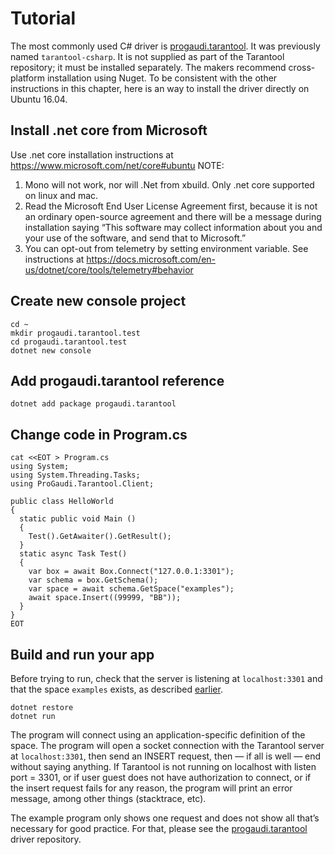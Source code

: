 # Tutorial

The most commonly used C# driver is [progaudi.tarantool](https://github.com/progaudi/progaudi.tarantool). It was previously named `tarantool-csharp`. It is not supplied as part of the Tarantool repository; it must be installed separately. The makers recommend cross-platform installation using Nuget. To be consistent with the other instructions in this chapter, here is an way to install the driver directly on Ubuntu 16.04.

## Install .net core from Microsoft

Use .net core installation instructions at https://www.microsoft.com/net/core#ubuntu
NOTE:
1. Mono will not work, nor will .Net from xbuild. Only .net core supported on linux and mac.
2. Read the Microsoft End User License Agreement first, because it is not an ordinary open-source agreement and there will be a message during installation saying “This software may collect information about you and your use of the software, and send that to Microsoft.”
3. You can opt-out from telemetry by setting environment variable. See instructions at https://docs.microsoft.com/en-us/dotnet/core/tools/telemetry#behavior


## Create new console project

```
cd ~
mkdir progaudi.tarantool.test
cd progaudi.tarantool.test
dotnet new console
```

## Add progaudi.tarantool reference

```
dotnet add package progaudi.tarantool
```

## Change code in Program.cs

```
cat <<EOT > Program.cs
using System;
using System.Threading.Tasks;
using ProGaudi.Tarantool.Client;

public class HelloWorld
{
  static public void Main ()
  {
    Test().GetAwaiter().GetResult();
  }
  static async Task Test()
  {
    var box = await Box.Connect("127.0.0.1:3301");
    var schema = box.GetSchema();
    var space = await schema.GetSpace("examples");
    await space.Insert((99999, "BB"));
  }
}
EOT

```

## Build and run your app

Before trying to run, check that the server is listening at `localhost:3301` and that the space `examples` exists, as described [earlier](https://tarantool.org/en/doc/1.7/book/connectors/index.html#index-connector-setting).

```
dotnet restore
dotnet run
```

The program will connect using an application-specific definition of the space. The program will open a socket connection with the Tarantool server at `localhost:3301`, then send an INSERT request, then — if all is well — end without saying anything. If Tarantool is not running on localhost with listen port = 3301, or if user guest does not have authorization to connect, or if the insert request fails for any reason, the program will print an error message, among other things (stacktrace, etc).

The example program only shows one request and does not show all that’s necessary for good practice. For that, please see the [progaudi.tarantool](https://github.com/progaudi/progaudi.tarantool) driver repository.

